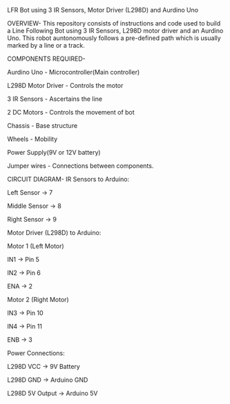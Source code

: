 LFR Bot using 3 IR Sensors, Motor Driver (L298D) and Aurdino Uno

OVERVIEW-
This repository consists of instructions and code used to build a Line Following Bot using 3 IR Sensors, L298D motor driver and an Aurdino Uno. This robot auntonomously follows a pre-defined path which is usually marked by a line or a track.


COMPONENTS REQUIRED- 

Aurdino Uno - Microcontroller(Main controller)

L298D Motor Driver - Controls the motor

3 IR Sensors - Ascertains the line

2 DC Motors - Controls the movement of bot

Chassis - Base structure

Wheels - Mobility

Power Supply(9V or 12V battery)

Jumper wires - Connections between components.


CIRCUIT DIAGRAM-
IR Sensors to Arduino:

Left Sensor → 7

Middle Sensor → 8

Right Sensor → 9

Motor Driver (L298D) to Arduino:

Motor 1 (Left Motor)

IN1 → Pin 5

IN2 → Pin 6

ENA → 2

Motor 2 (Right Motor)

IN3 → Pin 10

IN4 → Pin 11

ENB → 3

Power Connections:

L298D VCC → 9V Battery

L298D GND → Arduino GND

L298D 5V Output → Arduino 5V

